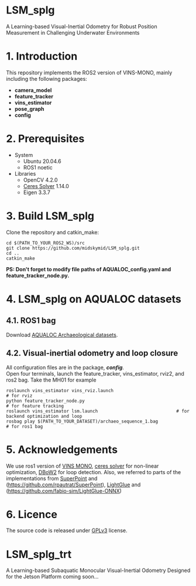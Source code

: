 # LSM_splg
A Learning-based Visual-Inertial Odometry for Robust Position Measurement in Challenging Underwater Environments

# 1. Introduction
This repository implements the ROS2 version of VINS-MONO, mainly including the following packages:
* **camera_model**
* **feature_tracker**
* **vins_estimator**
* **pose_graph**
* **config**
 
# 2. Prerequisites
* System
  * Ubuntu 20.04.6  
  * ROS1 noetic
* Libraries
  * OpenCV 4.2.0
  * [Ceres Solver](http://ceres-solver.org/installation.html) 1.14.0
  * Eigen 3.3.7
# 3. Build LSM_splg
Clone the repository and catkin_make:  
```
cd $(PATH_TO_YOUR_ROS2_WS)/src
git clone https://github.com/midskymid/LSM_splg.git
cd ..
catkin_make
```
**PS: Don't forget to modify file paths of AQUALOC_config.yaml and feature_tracker_node.py.**
# 4. LSM_splg on AQUALOC datasets
## 4.1. ROS1 bag
Download [AQUALOC Archaeological datasets](https://seafile.lirmm.fr/d/79b03788f29148ca84e5/?p=%2FArchaeological_site_sequences&mode=list).   
## 4.2. Visual-inertial odometry and loop closure
All configuration files are in the package, **_config_**.  
Open four terminals, launch the feature_tracker, vins_estimator, rviz2, and ros2 bag. Take the MH01 for example
```
roslaunch vins_estimator vins_rviz.launch                               # for rviz
python feature_tracker_node.py                                          # for feature tracking
roslaunch vins_estimator lsm.launch                              # for backend optimization and loop 
rosbag play $(PATH_TO_YOUR_DATASET)/archaeo_sequence_1.bag              # for ros1 bag
```
# 5. Acknowledgements
We use ros1 version of [VINS MONO](https://github.com/HKUST-Aerial-Robotics/VINS-Mono),  [ceres solver](http://ceres-solver.org/installation.html) for non-linear optimization, [DBoW2](https://github.com/dorian3d/DBoW2) for loop detection. Also, we referred to parts of the implementations from [SuperPoint](https://github.com/magicleap/SuperPointPretrainedNetwork) and (https://github.com/rpautrat/SuperPoint),
[LightGlue](https://github.com/cvg/LightGlue) and (https://github.com/fabio-sim/LightGlue-ONNX)

# 6. Licence
The source code is released under [GPLv3](https://www.gnu.org/licenses/) license.

# LSM_splg_trt
A Learning-based Subaquatic Monocular Visual-Inertial Odometry Designed for the Jetson Platform coming soon...